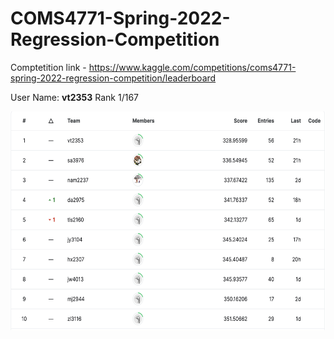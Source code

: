 # COMS4771-Spring-2022-Regression-Competition

Comptetition link - https://www.kaggle.com/competitions/coms4771-spring-2022-regression-competition/leaderboard

User Name: **vt2353**
Rank 1/167

<p align="center">
  <img src="/reports/standings.png" width="600" height="350" title="Standings">
</p>
